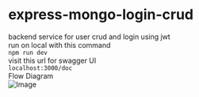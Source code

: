 # express-mongo-login-crud
backend service for user crud and login using jwt\
run on local with this command\
```npm run dev```\
visit this url for swagger UI\
```localhost:3000/doc```\
Flow Diagram\
![Image](https://raw.githubusercontent.com/syawqy/express-mongo-login-crud/master/flow%20diagram.jpg)
